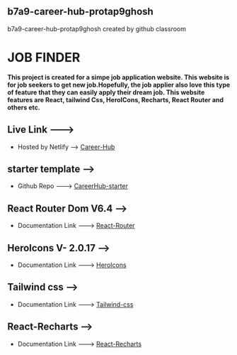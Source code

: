 ## b7a9-career-hub-protap9ghosh
b7a9-career-hub-protap9ghosh created by github classroom

# JOB FINDER

__This project is created for a simpe job application website. This website is for job seekers to get new job.Hopefully, the job applier also love this type of feature that they can easily apply their dream job. This website features are React, tailwind Css, HeroICons, Recharts, React Router and others etc.__

## Live Link --->
+ Hosted by Netlify --> [Career-Hub](https://heartfelt-malasada-bdac82.netlify.app/)

## starter template -->
+ Github Repo ---> [CareerHub-starter](https://github.com/Porgramming-Hero-web-course/b7a9-career-hub-protap9ghosh)

## React Router Dom V6.4 -->
+ Documentation Link ---> [React-Router](https://reactrouter.com/en/main)

## HeroIcons V- 2.0.17 -->
+ Documentation Link ---> [HeroIcons](https://heroicons.com/)

## Tailwind css -->
+ Documentation Link ---> [Tailwind-css](https://tailwindcss.com/)

## React-Recharts -->
+ Documentation Link ---> [React-Recharts](https://recharts.org/en-US/)